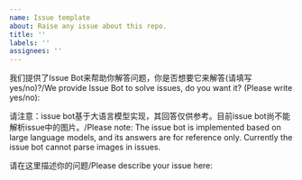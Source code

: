 ```yaml
---
name: Issue template
about: Raise any issue about this repo.
title: ''
labels: ''
assignees: ''
---
```

我们提供了Issue Bot来帮助你解答问题，你是否想要它来解答(请填写yes/no)?/We provide Issue Bot to solve issues, do you want it? (Please write yes/no):

请注意：issue bot基于大语言模型实现，其回答仅供参考。目前issue bot尚不能解析issue中的图片。/Please note: The issue bot is implemented based on large language models, and its answers are for reference only. Currently the issue bot cannot parse images in issues.

请在这里描述你的问题/Please describe your issue here:

